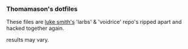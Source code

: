 ### Thomamason's dotfiles ###

These files are [luke smith's](www.lukesmith.xyz) 'larbs' & 'voidrice' repo's ripped apart and hacked together again.

results may vary.


